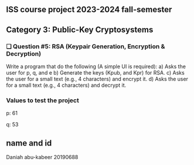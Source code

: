 ## ISS course project 2023-2024 fall-semester

## Category 3: Public-Key Cryptosystems
### ❑ Question #5: RSA (Keypair Generation, Encryption & Decryption)
Write a program that do the following (A simple UI is required):
a) Asks the user for p, q, and e 
b) Generate the keys (Kpub, and Kpr) for RSA. 
c) Asks the user for a small text (e.g., 4 characters) and encrypt it. 
d) Asks the user for a small text (e.g., 4 characters) and decrypt it.
### Values to test the project
p: 61

q: 53
## name and id
Daniah abu-kabeer 20190688
